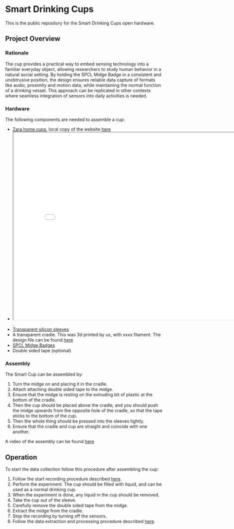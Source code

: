# Smart Drinking Cups
This is the public repository for the Smart Drinking Cups open hardware. 

## Project Overview
### Rationale
The cup provides a practical way to embed sensing technology into a familiar everyday object, allowing researchers to study human behavior in  a natural social setting.
By holding the SPCL Midge Badge in a consistent and unobtrusive position, the design ensures reliable data capture of formats like audio, proximity and motion data, while maintaining the normal function of a drinking vessel.
This approach can be replicated in other contexts where seamless integration of sensors into daily activities is needed.

### Hardware
The following components are needed to assemble a cup:
- [Zara home cups](https://www.zara.com/nl/nl/recht-kristallook-drinkglas-p40254402.html), local copy of the website [here](zara%20glasses.html)
-  <iframe src="./zara%20glasses.html" width="800" height="600"></iframe>.
- [Transparent silicon sleeves](https://web.archive.org/web/20250827082532/https://www.amazon.nl/dp/B0BVFHP79J?ref=ppx_yo2ov_dt_b_fed_asin_title)
- A transparent cradle. This was 3d printed by us, with xxxx filament. The design file can be found [here](midge_2%202025-05-19%2009-57-53%2019%20May%202025%2009-57AM.stl)
- [SPCL Midge Badges](https://github.com/TUDelft-SPC-Lab/spcl_midge_hardware)
- Double sided tape (optional)

### Assembly

The Smart Cup can be assembled by:
1. Turn the midge on and placing it in the cradle.
2. Attach attaching double sided tape to the midge.
2. Ensure that the midge is resting on the extruding bit of plastic at the bottom of the cradle.
3. Then the cup should be placed above the cradle, and you should push the midge upwards from the opposite hole of the cradle, so that the tape sticks to the bottom of the cup.
4. Then the whole thing should be pressed into the sleeves tightly. 
5. Ensure that the cradle and cup are straight and coincide with one another.
   
A video of the assembly can be found [here](./493(1).mov)

## Operation

To start the data collection follow this procedure after assembling the cup:
1. Follow the start recording procedure described [here](https://github.com/TUDelft-SPC-Lab/midge-code?tab=readme-ov-file#recording-data).
3. Perform the experiment. The cup should be filled with liquid, and can be used as a normal drinking cup.
4. When the experiment is done, any liquid in the cup should be removed.
5. Take the cup out of the sleeve.
7. Carefully remove the double sided tape from the midge.
6. Extract the midge from the cradle.
7. Stop the recording by turning off the sensors.
8. Follow the data extraction and processing procedure described [here](https://github.com/TUDelft-SPC-Lab/midge-code?tab=readme-ov-file#recording-data).

